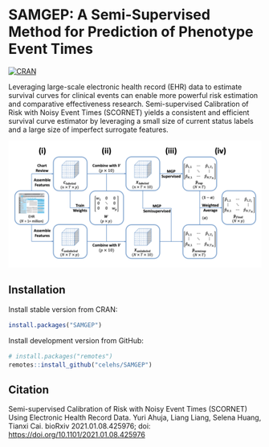 
# SAMGEP: A Semi-Supervised Method for Prediction of Phenotype Event Times

[![CRAN](https://www.r-pkg.org/badges/version/SAMGEP)](https://CRAN.R-project.org/package=SAMGEP)

Leveraging large-scale electronic health record (EHR) data to estimate
survival curves for clinical events can enable more powerful risk
estimation and comparative effectiveness research. Semi-supervised
Calibration of Risk with Noisy Event Times (SCORNET) yields a consistent
and efficient survival curve estimator by leveraging a small size of
current status labels and a large size of imperfect surrogate features.

![Schematic of the SAMGEP algorthm.](img/samgep_flowchart.png)

## Installation

Install stable version from CRAN:

``` r
install.packages("SAMGEP")
```

Install development version from GitHub:

``` r
# install.packages("remotes")
remotes::install_github("celehs/SAMGEP")
```

## Citation

Semi-supervised Calibration of Risk with Noisy Event Times (SCORNET)
Using Electronic Health Record Data. Yuri Ahuja, Liang Liang, Selena
Huang, Tianxi Cai. bioRxiv 2021.01.08.425976; doi:
<https://doi.org/10.1101/2021.01.08.425976>

